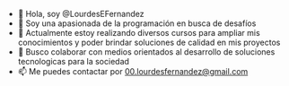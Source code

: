 - 👋 Hola, soy @LourdesEFernandez
- 👀 Soy una apasionada de la programación en busca de desafíos
- 🌱 Actualmente estoy realizando diversos cursos para ampliar mis conocimientos y poder brindar soluciones de calidad en mis proyectos
- 💞️ Busco colaborar con medios orientados al desarrollo de soluciones tecnologicas para la sociedad 
- 📫 Me puedes contactar por 00.lourdesfernandez@gmail.com 


<!---
LourdesEFernandez/LourdesEFernandez is a ✨ special ✨ repository because its `README.md` (this file) appears on your GitHub profile.
You can click the Preview link to take a look at your changes.
--->
